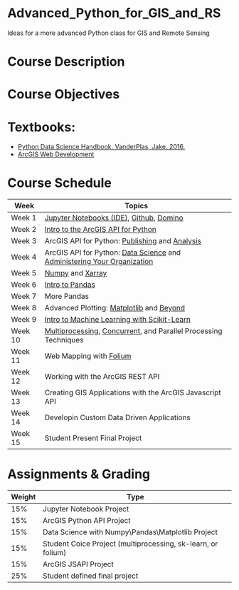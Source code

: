 # Advanced_Python_for_GIS_and_RS
Ideas for a more advanced Python class for GIS and Remote Sensing

# Course Description

# Course Objectives

# Textbooks:
- [Python Data Science Handbook. VanderPlas, Jake. 2016.](http://shop.oreilly.com/product/0636920034919.do)
- [ArcGIS Web Development](https://www.amazon.com/ArcGIS-Web-Development-Rene-Rubalcava/dp/1617291617)

# Course Schedule

| Week    | Topics |
|---------|--------|
| Week 1  | [Jupyter Notebooks (IDE)](https://jupyter.org/install.html), [Github](https://github.com/), [Domino](https://app.dominodatalab.com/overview) |                 
| Week 2  | [Intro to the ArcGIS API for Python](https://developers.arcgis.com/python/) |
| Week 3  | ArcGIS API for Python: [Publishing](https://developers.arcgis.com/python/sample-notebooks/publishing-sd-shapefiles-and-csv/) and [Analysis](https://developers.arcgis.com/python/sample-notebooks/chennai-floods-analysis/) |
| Week 4  | ArcGIS API for Python: [Data Science](https://developers.arcgis.com/python/sample-notebooks/counting-features-in-satellite-images-using-scikit-image/) and [Administering Your Organization](https://developers.arcgis.com/python/sample-notebooks/batch-creation-of-groups/) |
| Week 5  | [Numpy](https://jakevdp.github.io/PythonDataScienceHandbook/02.00-introduction-to-numpy.html) and [Xarray](https://pypi.python.org/pypi/xarray) |
| Week 6  | [Intro to Pandas](https://jakevdp.github.io/PythonDataScienceHandbook/03.00-introduction-to-pandas.html) |
| Week 7  | More Pandas |
| Week 8  | Advanced Plotting: [Matplotlib](https://jakevdp.github.io/PythonDataScienceHandbook/04.00-introduction-to-matplotlib.html) and [Beyond](https://seaborn.pydata.org/) |
| Week 9  | [Intro to Machine Learning with Scikit-Learn](https://jakevdp.github.io/PythonDataScienceHandbook/05.02-introducing-scikit-learn.html) | 
| Week 10  | [Multiprocessing](https://www.youtube.com/watch?v=s1SkCYMnfbY), [Concurrent](http://www.gregreda.com/2016/10/16/asynchronous-scraping-with-python/), and Parallel Processing Techniques |
| Week 11 | Web Mapping with [Folium](https://blog.dominodatalab.com/creating-interactive-crime-maps-with-folium/)
| Week 12 | Working with the ArcGIS REST API |
| Week 13 | Creating GIS Applications with the ArcGIS Javascript API |
| Week 14 | Developin Custom Data Driven Applications |
| Week 15 | Student Present Final Project |

# Assignments & Grading
| Weight | Type |
|--------|------|
| 15% | Jupyter Notebook Project |
| 15% | ArcGIS Python API Project |
| 15% | Data Science with Numpy\Pandas\Matplotlib Project |
| 15% | Student Coice Project (multiprocessing, sk-learn, or folium) |
| 15% | ArcGIS JSAPI Project |
| 25% | Student defined final project |
